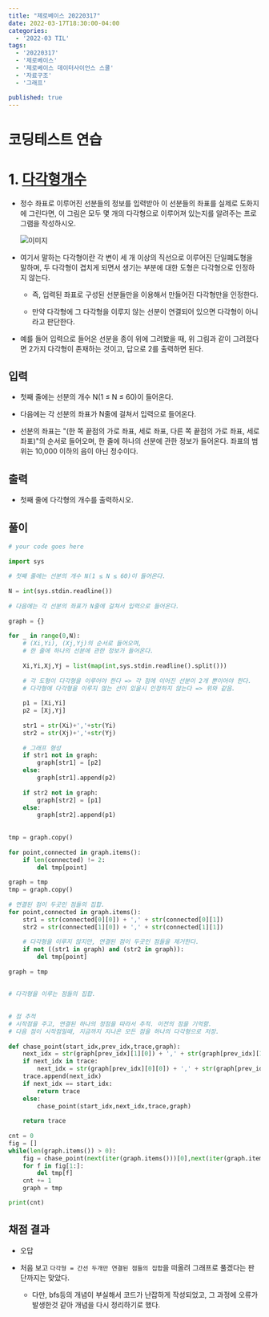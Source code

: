 ```yaml
---
title: "제로베이스 20220317"
date: 2022-03-17T18:30:00-04:00
categories:
  - '2022-03 TIL'
tags:
  - '20220317'
  - '제로베이스'
  - '제로베이스 데이터사이언스 스쿨'
  - '자료구조'
  - '그래프'

published: true
---
```


# 코딩테스트 연습

# 1. [다각형개수](https://www.acmicpc.net/problem/2019)

* 정수 좌표로 이루어진 선분들의 정보를 입력받아 이 선분들의 좌표를 실제로 도화지에 그린다면, 이 그림은 모두 몇 개의 다각형으로 이루어져 있는지를 알려주는 프로그램을 작성하시오.

	![이미지](https://www.acmicpc.net/JudgeOnline/upload/201007/polu.png)

* 여기서 말하는 다각형이란 각 변이 세 개 이상의 직선으로 이루어진 단일폐도형을 말하며, 두 다각형이 겹치게 되면서 생기는 부분에 대한 도형은 다각형으로 인정하지 않는다.
	* 즉, 입력된 좌표로 구성된 선분들만을 이용해서 만들어진 다각형만을 인정한다.

	* 만약 다각형에 그 다각형을 이루지 않는 선분이 연결되어 있으면 다각형이 아니라고 판단한다.

* 예를 들어 입력으로 들어온 선분을 종이 위에 그려봤을 때, 위 그림과 같이 그려졌다면 2가지 다각형이 존재하는 것이고, 답으로 2를 출력하면 된다.

## 입력

* 첫째 줄에는 선분의 개수 N(1 ≤ N ≤ 60)이 들어온다. 

* 다음에는 각 선분의 좌표가 N줄에 걸쳐서 입력으로 들어온다.

* 선분의 좌표는 "(한 쪽 끝점의 가로 좌표, 세로 좌표, 다른 쪽 끝점의 가로 좌표, 세로 좌표)"의 순서로 들어오며, 한 줄에 하나의 선분에 관한 정보가 들어온다. 좌표의 범위는 10,000 이하의 음이 아닌 정수이다.

## 출력

* 첫째 줄에 다각형의 개수를 출력하시오.

## 풀이

```py
# your code goes here
 
import sys
 
# 첫째 줄에는 선분의 개수 N(1 ≤ N ≤ 60)이 들어온다.
 
N = int(sys.stdin.readline())
 
# 다음에는 각 선분의 좌표가 N줄에 걸쳐서 입력으로 들어온다. 
 
graph = {} 
 
for _ in range(0,N):
	# (Xi,Yi), (Xj,Yj)의 순서로 들어오며,
	# 한 줄에 하나의 선분에 관한 정보가 들어온다. 
 
	Xi,Yi,Xj,Yj = list(map(int,sys.stdin.readline().split()))
 
	# 각 도형이 다각형을 이루어야 한다 => 각 점에 이어진 선분이 2개 뿐이어야 한다.
	# 다각형에 다각형을 이루지 않는 선이 있을시 인정하지 않는다 => 위와 같음.
 
	p1 = [Xi,Yi]
	p2 = [Xj,Yj]
 
	str1 = str(Xi)+','+str(Yi)
	str2 = str(Xj)+','+str(Yj)
 
	# 그래프 형성
	if str1 not in graph:
		graph[str1] = [p2]
	else:
		graph[str1].append(p2)
 
	if str2 not in graph:
		graph[str2] = [p1]
	else:
		graph[str2].append(p1)
 
 
tmp = graph.copy()
 
for point,connected in graph.items():
	if len(connected) != 2:
		del tmp[point]
 
graph = tmp
tmp = graph.copy()
 
# 연결된 점이 두곳인 점들의 집합.
for point,connected in graph.items():
	str1 = str(connected[0][0]) + ',' + str(connected[0][1])
	str2 = str(connected[1][0]) + ',' + str(connected[1][1])
 
	# 다각형을 이루지 않지만, 연결된 점이 두곳인 점들을 제거한다.
	if not ((str1 in graph) and (str2 in graph)):
		del tmp[point]
 
graph = tmp
 
 
# 다각형을 이루는 점들의 집합.
 
 
# 점 추적
# 시작점을 주고, 연결된 하나의 정점을 따라서 추적. 이전의 점을 기억함.
# 다음 점이 시작점일때, 지금까지 지나온 모든 점을 하나의 다각형으로 저장.
 
def chase_point(start_idx,prev_idx,trace,graph):
	next_idx = str(graph[prev_idx][1][0]) + ',' + str(graph[prev_idx][1][1])
	if next_idx in trace:
		next_idx = str(graph[prev_idx][0][0]) + ',' + str(graph[prev_idx][0][1])
	trace.append(next_idx)
	if next_idx == start_idx:
		return trace
	else:
		chase_point(start_idx,next_idx,trace,graph)
	
	return trace
 
cnt = 0
fig = []
while(len(graph.items()) > 0):
	fig = chase_point(next(iter(graph.items()))[0],next(iter(graph.items()))[0],[next(iter(graph.items()))[0]],graph)
	for f in fig[1:]:
		del tmp[f]
	cnt += 1
	graph = tmp

print(cnt)
```

## 채점 결과

* 오답
* 처음 보고 ```다각형 = 간선 두개만 연결된 점들의 집합```을 떠올려 그래프로 풀겠다는 판단까지는 맞았다.

	* 다만, bfs등의 개념이 부실해서 코드가 난잡하게 작성되었고, 그 과정에 오류가 발생한것 같아 개념을 다시 정리하기로 했다.



